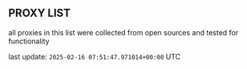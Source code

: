 ## PROXY LIST

all proxies in this list were collected from open sources and tested for functionality

last update: `2025-02-16 07:51:47.971014+00:00` UTC